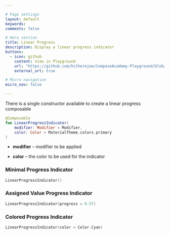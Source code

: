 ```yaml
---

# Page settings
layout: default
keywords:
comments: false

# Hero section
title: Linear Progress
description: Display a linear progress indicator
buttons:
  - icon: github
    content: View in Playground
    url: "https://github.com/hitherejoe/ComposeAcademy-Playground/blob/master/app/src/main/java/co/joebirch/composeplayground/material/progress.kt"
    external_url: true

# Micro navigation
micro_nav: false

---
```


There is a single constructor available to create a linear progress composable

```kotlin
@Composable
fun LinearProgressIndicator(
    modifier: Modifier = Modifier,
    color: Color = MaterialTheme.colors.primary
)
```

* **modifier** – modifier to be applied

* **color** – the color to be used for the indicator

### Minimal Progress Indicator
  
```kotlin
LinearProgressIndicator()
```

### Assigned Value Progress Indicator
  
```kotlin
LinearProgressIndicator(progress = 0.5f)
```


### Colored Progress Indicator

```kotlin
LinearProgressIndicator(color = Color.Cyan)
```